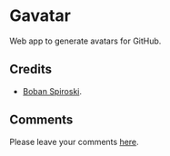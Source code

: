 # Gavatar
Web app to generate avatars for GitHub.

## Credits
* [Boban Spiroski](https://github.com/usb).

## Comments
Please leave your comments [here](https://news.ycombinator.com/item?id=20787776).

